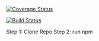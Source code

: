 [![Coverage Status](https://coveralls.io/repos/github/GabrielaSaboia/calculator_js/badge.svg?branch=main)](https://coveralls.io/github/GabrielaSaboia/calculator_js?branch=main)

[![Build Status](https://travis-ci.com/GabrielaSaboia/calculator_js.svg?branch=master)](https://travis-ci.com/GabrielaSaboia/calculator_js.svg?branch=master)

Step 1: Clone Repo Step 2: run npm
